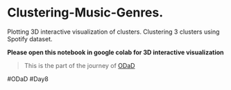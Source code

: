# Clustering-Music-Genres.
Plotting 3D interactive visualization of clusters. Clustering 3 clusters using Spotify dataset. 

**Please open this notebook in google colab for 3D interactive visualization**

> This is the part of the journey of [ODaD](https://github.com/Zinwaiyan274/One-DS-a-day)

#ODaD
#Day8
